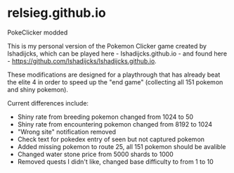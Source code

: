 # relsieg.github.io
PokeClicker modded

This is my personal version of the Pokemon Clicker game created by Ishadijcks, which can be played here - Ishadijcks.github.io - and found here - https://github.com/Ishadijcks/Ishadijcks.github.io.

These modifications are designed for a playthrough that has already beat the elite 4 in order to speed up the "end game" (collecting all 151 pokemon and shiny pokemon).  

Current differences include:
 - Shiny rate from breeding pokemon changed from 1024 to 50
 - Shiny rate from encountering pokemon changed from 8192 to 1024
 - "Wrong site" notification removed
 - Check text for pokedex entry of seen but not captured pokemon
 - Added missing pokemon to route 25, all 151 pokemon should be avalible
 - Changed water stone price from 5000 shards to 1000
 - Removed quests I didn't like, changed base difficulty to from 1 to 10
